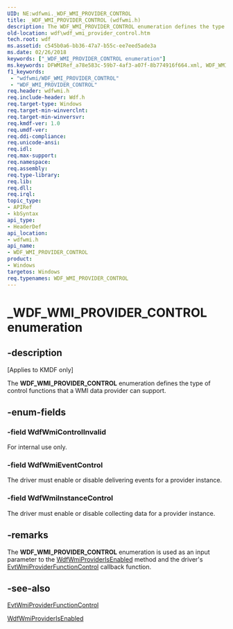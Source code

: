 ```yaml
---
UID: NE:wdfwmi._WDF_WMI_PROVIDER_CONTROL
title: _WDF_WMI_PROVIDER_CONTROL (wdfwmi.h)
description: The WDF_WMI_PROVIDER_CONTROL enumeration defines the type of control functions that a WMI data provider can support.
old-location: wdf\wdf_wmi_provider_control.htm
tech.root: wdf
ms.assetid: c545b0a6-bb36-47a7-b55c-ee7eed5ade3a
ms.date: 02/26/2018
keywords: ["_WDF_WMI_PROVIDER_CONTROL enumeration"]
ms.keywords: DFWMIRef_a78e583c-59b7-4af3-a07f-8b774916f664.xml, WDF_WMI_PROVIDER_CONTROL, WDF_WMI_PROVIDER_CONTROL enumeration, WdfWmiControlInvalid, WdfWmiEventControl, WdfWmiInstanceControl, _WDF_WMI_PROVIDER_CONTROL, kmdf.wdf_wmi_provider_control, wdf.wdf_wmi_provider_control, wdfwmi/WDF_WMI_PROVIDER_CONTROL, wdfwmi/WdfWmiControlInvalid, wdfwmi/WdfWmiEventControl, wdfwmi/WdfWmiInstanceControl
f1_keywords:
 - "wdfwmi/WDF_WMI_PROVIDER_CONTROL"
 - "WDF_WMI_PROVIDER_CONTROL"
req.header: wdfwmi.h
req.include-header: Wdf.h
req.target-type: Windows
req.target-min-winverclnt: 
req.target-min-winversvr: 
req.kmdf-ver: 1.0
req.umdf-ver: 
req.ddi-compliance: 
req.unicode-ansi: 
req.idl: 
req.max-support: 
req.namespace: 
req.assembly: 
req.type-library: 
req.lib: 
req.dll: 
req.irql: 
topic_type:
- APIRef
- kbSyntax
api_type:
- HeaderDef
api_location:
- wdfwmi.h
api_name:
- WDF_WMI_PROVIDER_CONTROL
product:
- Windows
targetos: Windows
req.typenames: WDF_WMI_PROVIDER_CONTROL
---
```


# _WDF_WMI_PROVIDER_CONTROL enumeration


## -description


<p class="CCE_Message">[Applies to KMDF only]</p>

The <b>WDF_WMI_PROVIDER_CONTROL</b> enumeration defines the type of control functions that a WMI data provider can support.


## -enum-fields




### -field WdfWmiControlInvalid

For internal use only.


### -field WdfWmiEventControl

The driver must enable or disable delivering events for a provider instance.


### -field WdfWmiInstanceControl

The driver must enable or disable collecting data for a provider instance.


## -remarks



The <b>WDF_WMI_PROVIDER_CONTROL</b> enumeration is used as an input parameter to the <a href="https://docs.microsoft.com/windows-hardware/drivers/ddi/wdfwmi/nf-wdfwmi-wdfwmiproviderisenabled">WdfWmiProviderIsEnabled</a> method and the driver's <a href="https://docs.microsoft.com/windows-hardware/drivers/ddi/wdfwmi/nc-wdfwmi-evt_wdf_wmi_provider_function_control">EvtWmiProviderFunctionControl</a> callback function.




## -see-also




<a href="https://docs.microsoft.com/windows-hardware/drivers/ddi/wdfwmi/nc-wdfwmi-evt_wdf_wmi_provider_function_control">EvtWmiProviderFunctionControl</a>



<a href="https://docs.microsoft.com/windows-hardware/drivers/ddi/wdfwmi/nf-wdfwmi-wdfwmiproviderisenabled">WdfWmiProviderIsEnabled</a>
 

 

